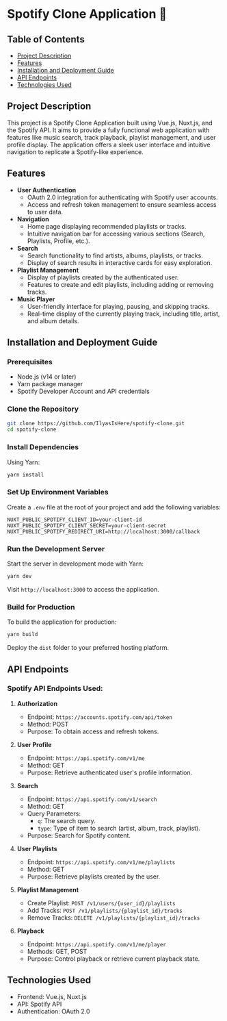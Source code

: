 # Spotify Clone Application 🎵

## Table of Contents
- [Project Description](#project-description)
- [Features](#features)
- [Installation and Deployment Guide](#installation-and-deployment-guide)
- [API Endpoints](#api-endpoints)
- [Technologies Used](#technologies-used)

## Project Description
This project is a Spotify Clone Application built using Vue.js, Nuxt.js, and the Spotify API. It aims to provide a fully functional web application with features like music search, track playback, playlist management, and user profile display. The application offers a sleek user interface and intuitive navigation to replicate a Spotify-like experience.

## Features
- **User Authentication**
  - OAuth 2.0 integration for authenticating with Spotify user accounts.
  - Access and refresh token management to ensure seamless access to user data.
- **Navigation**
  - Home page displaying recommended playlists or tracks.
  - Intuitive navigation bar for accessing various sections (Search, Playlists, Profile, etc.).
- **Search**
  - Search functionality to find artists, albums, playlists, or tracks.
  - Display of search results in interactive cards for easy exploration.
- **Playlist Management**
  - Display of playlists created by the authenticated user.
  - Features to create and edit playlists, including adding or removing tracks.
- **Music Player**
  - User-friendly interface for playing, pausing, and skipping tracks.
  - Real-time display of the currently playing track, including title, artist, and album details.

## Installation and Deployment Guide

### Prerequisites
- Node.js (v14 or later)
- Yarn package manager
- Spotify Developer Account and API credentials

### Clone the Repository
```bash
git clone https://github.com/IlyasIsHere/spotify-clone.git
cd spotify-clone
```

### Install Dependencies
Using Yarn:
```bash
yarn install
```

### Set Up Environment Variables
Create a `.env` file at the root of your project and add the following variables:
```env
NUXT_PUBLIC_SPOTIFY_CLIENT_ID=your-client-id
NUXT_PUBLIC_SPOTIFY_CLIENT_SECRET=your-client-secret
NUXT_PUBLIC_SPOTIFY_REDIRECT_URI=http://localhost:3000/callback
```

### Run the Development Server
Start the server in development mode with Yarn:
```bash
yarn dev
```
Visit `http://localhost:3000` to access the application.

### Build for Production
To build the application for production:
```bash
yarn build
```
Deploy the `dist` folder to your preferred hosting platform.

## API Endpoints

### Spotify API Endpoints Used:
1. **Authorization**
   - Endpoint: `https://accounts.spotify.com/api/token`
   - Method: POST
   - Purpose: To obtain access and refresh tokens.

2. **User Profile**
   - Endpoint: `https://api.spotify.com/v1/me`
   - Method: GET
   - Purpose: Retrieve authenticated user's profile information.

3. **Search**
   - Endpoint: `https://api.spotify.com/v1/search`
   - Method: GET
   - Query Parameters:
     - `q`: The search query.
     - `type`: Type of item to search (artist, album, track, playlist).
   - Purpose: Search for Spotify content.

4. **User Playlists**
   - Endpoint: `https://api.spotify.com/v1/me/playlists`
   - Method: GET
   - Purpose: Retrieve playlists created by the user.

5. **Playlist Management**
   - Create Playlist: `POST /v1/users/{user_id}/playlists`
   - Add Tracks: `POST /v1/playlists/{playlist_id}/tracks`
   - Remove Tracks: `DELETE /v1/playlists/{playlist_id}/tracks`

6. **Playback**
   - Endpoint: `https://api.spotify.com/v1/me/player`
   - Methods: GET, POST
   - Purpose: Control playback or retrieve current playback state.

## Technologies Used
- Frontend: Vue.js, Nuxt.js
- API: Spotify API
- Authentication: OAuth 2.0
